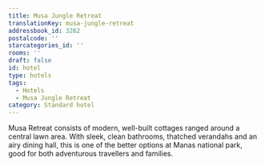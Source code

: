 ```yaml
---
title: Musa Jungle Retreat
translationKey: musa-jungle-retreat
addressbook_id: 3262
postalcode: ''
starcategories_id: ''
rooms: ''
draft: false
id: hotel
type: hotels
tags:
  - Hotels
  - Musa Jungle Retreat
category: Standard hotel
---
```

Musa Retreat consists of modern, well-built cottages ranged around a central lawn area. With sleek, clean bathrooms, thatched verandahs and an airy dining hall, this is one of the better options at Manas national park, good for both adventurous travellers and families.
